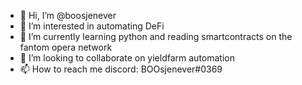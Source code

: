 - 👋 Hi, I’m @boosjenever
- 👀 I’m interested in automating DeFi
- 🌱 I’m currently learning python and reading smartcontracts on the fantom opera network
- 💞️ I’m looking to collaborate on yieldfarm automation
- 📫 How to reach me discord: BOOsjenever#0369

<!---
boosjenever/boosjenever is a ✨ special ✨ repository because its `README.md` (this file) appears on your GitHub profile.
You can click the Preview link to take a look at your changes.
--->
